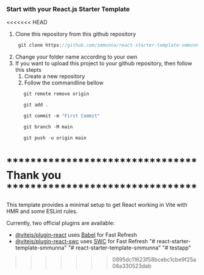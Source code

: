 ### Start with your React.js Starter Template

<<<<<<< HEAD
1. Clone this repository from this github repository
   ```javascript
    git clone https://github.com/smmunna/react-starter-template-smmunna.git
   ```
2. Change your folder name according to your own
3. If you want to upload this project to your github repository, then follow this stepts
   1. Create a new repository
   2. Follow the commandline bellow
     ```javascript
        git remote remove origin
     ```
     ```javascript
        git add .
     ```
     ```javascript
        git commit -m "First Commit"
     ```
     ```javascript
        git branch -M main
     ```
     ```javascript
        git push -u origin main
     ```
******************************** **Thank you** ********************************
=======
This template provides a minimal setup to get React working in Vite with HMR and some ESLint rules.

Currently, two official plugins are available:

- [@vitejs/plugin-react](https://github.com/vitejs/vite-plugin-react/blob/main/packages/plugin-react/README.md) uses [Babel](https://babeljs.io/) for Fast Refresh
- [@vitejs/plugin-react-swc](https://github.com/vitejs/vite-plugin-react-swc) uses [SWC](https://swc.rs/) for Fast Refresh
"# react-starter-template-smmunna" 
"# react-starter-template-smmunna" 
"# testapp" 
>>>>>>> 0895dc11623f58bcebc1cbe9f25a08a330523dab
